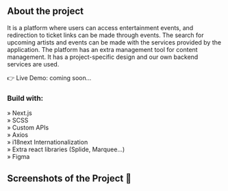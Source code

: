 <h2>About the project</h2>
<p>It is a platform where users can access entertainment events, and redirection to ticket links can be made through events. The search for upcoming artists and events can be made with the services provided by the application. The platform has an extra management tool for content management. It has a project-specific design and our own backend services are used.</p>

👉 Live Demo: coming soon...

<h3>Build with:</h3>

» Next.js <br>
» SCSS <br>
» Custom APIs <br>
» Axios <br>
» i18next Internationalization <br>
» Extra react libraries (Splide, Marquee...) <br>
» Figma 



<h2>Screenshots of the Project 📸</h2>
<br>
